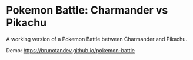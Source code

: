 # Pokemon Battle: Charmander vs Pikachu 

A working version of a Pokemon Battle between Charmander and Pikachu. 

Demo: https://brunotandev.github.io/pokemon-battle 
